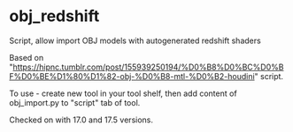 # obj_redshift
Script, allow import OBJ models with autogenerated redshift shaders

Based on "https://hipnc.tumblr.com/post/155939250194/%D0%B8%D0%BC%D0%BF%D0%BE%D1%80%D1%82-obj-%D0%B8-mtl-%D0%B2-houdini" script.

To use - create new tool in your tool shelf, then add content of obj_import.py to "script" tab of tool.

Checked on with 17.0 and 17.5 versions.
